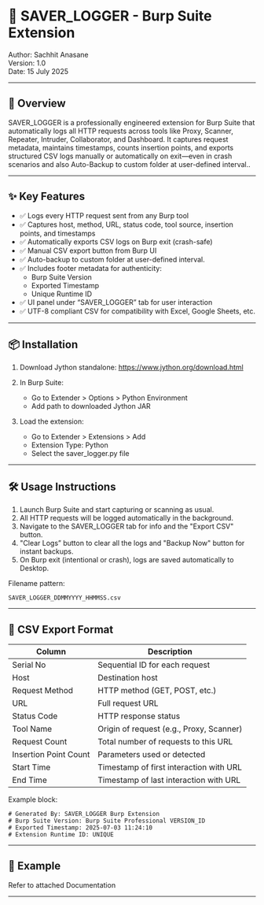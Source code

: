 
# 🔐 SAVER_LOGGER - Burp Suite Extension

Author: Sachhit Anasane  
Version: 1.0  
Date: 15 July 2025  

---

## 🧭 Overview

SAVER_LOGGER is a professionally engineered extension for Burp Suite that automatically logs all HTTP requests across tools like Proxy, Scanner, Repeater, Intruder, Collaborator, and Dashboard. It captures request metadata, maintains timestamps, counts insertion points, and exports structured CSV logs manually or automatically on exit—even in crash scenarios and also Auto-Backup to custom folder at user-defined interval..

---

## ✨ Key Features

- ✅ Logs every HTTP request sent from any Burp tool
- ✅ Captures host, method, URL, status code, tool source, insertion points, and timestamps
- ✅ Automatically exports CSV logs on Burp exit (crash-safe)
- ✅ Manual CSV export button from Burp UI
- ✅ Auto-backup to custom folder at user-defined interval.
- ✅ Includes footer metadata for authenticity:
  - Burp Suite Version
  - Exported Timestamp
  - Unique Runtime ID
- ✅ UI panel under “SAVER_LOGGER” tab for user interaction
- ✅ UTF-8 compliant CSV for compatibility with Excel, Google Sheets, etc.

---

## 📦 Installation

1. Download Jython standalone:
   https://www.jython.org/download.html
   
3. In Burp Suite:
   - Go to Extender > Options > Python Environment
   - Add path to downloaded Jython JAR

4. Load the extension:
   - Go to Extender > Extensions > Add
   - Extension Type: Python
   - Select the saver_logger.py file

---

## 🛠️ Usage Instructions

1. Launch Burp Suite and start capturing or scanning as usual.
2. All HTTP requests will be logged automatically in the background.
3. Navigate to the SAVER_LOGGER tab for info and the "Export CSV" button.
4. "Clear Logs” button to clear all the logs and "Backup Now" button for instant backups.
5. On Burp exit (intentional or crash), logs are saved automatically to Desktop.

Filename pattern:
```
SAVER_LOGGER_DDMMYYYY_HHMMSS.csv
```

---

## 📄 CSV Export Format

| Column                | Description                                     |
|-----------------------|-------------------------------------------------|
| Serial No             | Sequential ID for each request                  |
| Host                  | Destination host                                |
| Request Method        | HTTP method (GET, POST, etc.)                   |
| URL                   | Full request URL                                |
| Status Code           | HTTP response status                            |
| Tool Name             | Origin of request (e.g., Proxy, Scanner)        |
| Request Count         | Total number of requests to this URL            |
| Insertion Point Count | Parameters used or detected                     |
| Start Time            | Timestamp of first interaction with URL         |
| End Time              | Timestamp of last interaction with URL          |

Example block:
```
# Generated By: SAVER_LOGGER Burp Extension
# Burp Suite Version: Burp Suite Professional VERSION_ID
# Exported Timestamp: 2025-07-03 11:24:10
# Extension Runtime ID: UNIQUE
```

---

## 🧪 Example

Refer to attached Documentation

---
